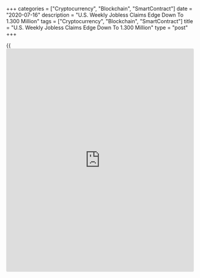 +++
categories = ["Cryptocurrency", "Blockchain", "SmartContract"]
date = "2020-07-16"
description = "U.S. Weekly Jobless Claims Edge Down To 1.300 Million"
tags = ["Cryptocurrency", "Blockchain", "SmartContract"]
title = "U.S. Weekly Jobless Claims Edge Down To 1.300 Million"
type = "post"
+++

{{<iframe id="large-banner" src="https://www.bounty.group/#slide=24.0" width="100%" height="600" scrolling="no" style="border: 0px solid rgb(216, 221, 230); border-radius: 3px;">}}

A report released by the Labor Department on Thursday showed first-time
claims for U.S. unemployment benefits edged down by much less than
expected in the week ended July 11th.

The Labor Department said initial jobless claims slipped to 1.300
million, a decrease of 10,000 from the previous week's revised level
1.310 million.

Economists had expected jobless claims to drop to 1.250 million from the
1.314 million originally reported for the previous week.

Jobless claims fell for the fifteenth consecutive week, although the
pace of decline has slowed considerably from April and May.

For comments and feedback [contact](https://www.playgroundfx.com/contact/): editorial@rtt[news](https://www.letsplayfx.com/blog/forex-news-website/).com

[Economic News][1]

 **What parts of the world are seeing the best (and worst) economic
performances lately? Click[here][2] to check out our [Econ Scorecard][2]
and find out! See up-to-the-moment [ranking](https://www.playgroundfx.com/blog/crypto-exchange-ranking/)s for the best and worst
performers in [GDP][3], [unemployment rate][4], [inflation][2] and much
more.**

   1. www.rtt[news](https://www.letsplayfx.com/blog/forex-news-website/).com/Content/EconomicNews.aspx
   2. www.rtt[news](https://www.letsplayfx.com/blog/forex-news-website/).com/economic-scorecard/world-rank/CPI/highest-performance.aspx
   3. www.rtt[news](https://www.letsplayfx.com/blog/forex-news-website/).com/economic-scorecard/world-rank/GDP/highest-performance.aspx
   4. www.rtt[news](https://www.letsplayfx.com/blog/forex-news-website/).com/economic-scorecard/world-rank/unemployment-rate/lowest-performance.aspx
